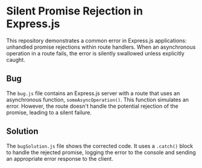# Silent Promise Rejection in Express.js

This repository demonstrates a common error in Express.js applications: unhandled promise rejections within route handlers.  When an asynchronous operation in a route fails, the error is silently swallowed unless explicitly caught.

## Bug

The `bug.js` file contains an Express.js server with a route that uses an asynchronous function, `someAsyncOperation()`.  This function simulates an error.  However, the route doesn't handle the potential rejection of the promise, leading to a silent failure.

## Solution

The `bugSolution.js` file shows the corrected code.  It uses a `.catch()` block to handle the rejected promise, logging the error to the console and sending an appropriate error response to the client.